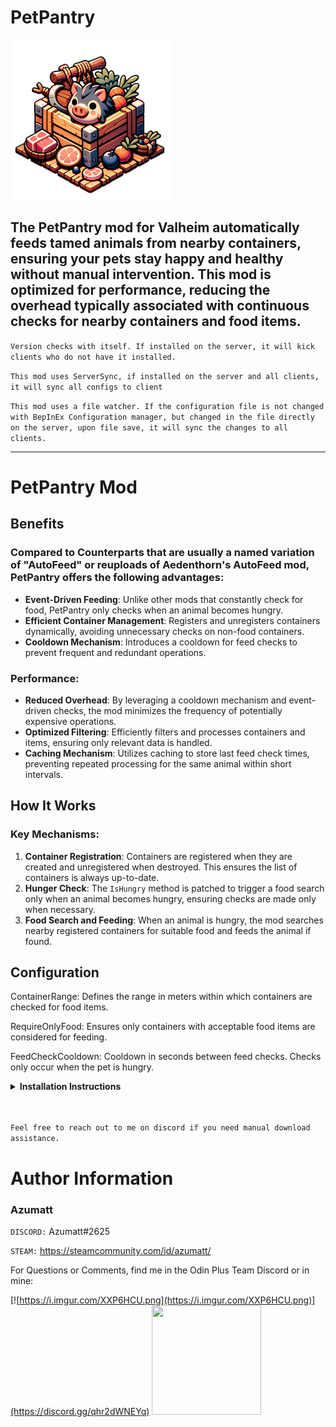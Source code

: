 # PetPantry

![](https://github.com/AzumattDev/PetPantry/blob/master/Thunderstore/icon.png?raw=true)

## The **PetPantry** mod for Valheim automatically feeds tamed animals from nearby containers, ensuring your pets stay happy and healthy without manual intervention. This mod is optimized for performance, reducing the overhead typically associated with continuous checks for nearby containers and food items.

`Version checks with itself. If installed on the server, it will kick clients who do not have it installed.`

`This mod uses ServerSync, if installed on the server and all clients, it will sync all configs to client`

`This mod uses a file watcher. If the configuration file is not changed with BepInEx Configuration manager, but changed in the file directly on the server, upon file save, it will sync the changes to all clients.`


---

# PetPantry Mod

## Benefits

### Compared to Counterparts that are usually a named variation of "AutoFeed" or reuploads of Aedenthorn's AutoFeed mod, PetPantry offers the following advantages:

- **Event-Driven Feeding**: Unlike other mods that constantly check for food, PetPantry only checks when an animal
  becomes hungry.
- **Efficient Container Management**: Registers and unregisters containers dynamically, avoiding unnecessary checks on
  non-food containers.
- **Cooldown Mechanism**: Introduces a cooldown for feed checks to prevent frequent and redundant operations.

### Performance:

- **Reduced Overhead**: By leveraging a cooldown mechanism and event-driven checks, the mod minimizes the frequency of
  potentially expensive operations.
- **Optimized Filtering**: Efficiently filters and processes containers and items, ensuring only relevant data is
  handled.
- **Caching Mechanism**: Utilizes caching to store last feed check times, preventing repeated processing for the same
  animal within short intervals.

## How It Works

### Key Mechanisms:

1. **Container Registration**: Containers are registered when they are created and unregistered when destroyed. This
   ensures the list of containers is always up-to-date.
2. **Hunger Check**: The `IsHungry` method is patched to trigger a food search only when an animal becomes hungry,
   ensuring checks are made only when necessary.
3. **Food Search and Feeding**: When an animal is hungry, the mod searches nearby registered containers for suitable
   food and feeds the animal if found.

## Configuration

ContainerRange: Defines the range in meters within which containers are checked for food items.

RequireOnlyFood: Ensures only containers with acceptable food items are considered for feeding.

FeedCheckCooldown: Cooldown in seconds between feed checks. Checks only occur when the pet is hungry.

<details>
<summary><b>Installation Instructions</b></summary>

***You must have BepInEx installed correctly! I can not stress this enough.***

### Manual Installation

`Note: (Manual installation is likely how you have to do this on a server, make sure BepInEx is installed on the server correctly)`

1. **Download the latest release of BepInEx.**
2. **Extract the contents of the zip file to your game's root folder.**
3. **Download the latest release of PetPantry from Thunderstore.io.**
4. **Extract the contents of the zip file to the `BepInEx/plugins` folder.**
5. **Launch the game.**

### Installation through r2modman or Thunderstore Mod Manager

1. **Install [r2modman](https://valheim.thunderstore.io/package/ebkr/r2modman/)
   or [Thunderstore Mod Manager](https://www.overwolf.com/app/Thunderstore-Thunderstore_Mod_Manager).**

   > For r2modman, you can also install it through the Thunderstore site.
   ![](https://i.imgur.com/s4X4rEs.png "r2modman Download")

   > For Thunderstore Mod Manager, you can also install it through the Overwolf app store
   ![](https://i.imgur.com/HQLZFp4.png "Thunderstore Mod Manager Download")
2. **Open the Mod Manager and search for "PetPantry" under the Online
   tab. `Note: You can also search for "Azumatt" to find all my mods.`**

   `The image below shows VikingShip as an example, but it was easier to reuse the image.`

   ![](https://i.imgur.com/5CR5XKu.png)

3. **Click the Download button to install the mod.**
4. **Launch the game.**

</details>

<br>
<br>

`Feel free to reach out to me on discord if you need manual download assistance.`

# Author Information

### Azumatt

`DISCORD:` Azumatt#2625

`STEAM:` https://steamcommunity.com/id/azumatt/

For Questions or Comments, find me in the Odin Plus Team Discord or in mine:

[![https://i.imgur.com/XXP6HCU.png](https://i.imgur.com/XXP6HCU.png)](https://discord.gg/qhr2dWNEYq)
<a href="https://discord.gg/pdHgy6Bsng"><img src="https://i.imgur.com/Xlcbmm9.png" href="https://discord.gg/pdHgy6Bsng" width="175" height="175"></a>